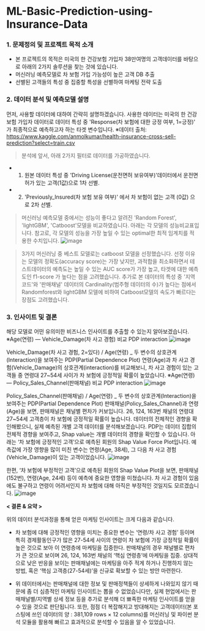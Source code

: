 # ML-Basic-Prediction-using-Insurance-Data

### 1. 문제정의 및 프로젝트 목적 소개
- 본 프로젝트의 목적은 미국의 한 건강보험 가입자 38만여명의 고객데이터를 바탕으로 아래의 2가지 솔루션을 찾는 것에 있습니다.
- 머신러닝 예측모델로 차 보험 가입 가능성이 높은 고객 DB 추출
- 선별된 고객들의 특성 중 집중할 특성을 선별하여 마케팅 전략 도출

### 2. 데이터 분석 및 예측모델 설명
먼저, 사용할 데이터에 대하여 간략히 설명하겠습니다.
사용한 데이터는 미국의 한 건강보험 가입자 데이터로 데이터 특성 중 'Response(차 보험에 대한 긍정 여부, 1=긍정)' 가 최종적으로 예측하고자 하는 타겟 변수입니다.
※데이터 출처: https://www.kaggle.com/anmolkumar/health-insurance-cross-sell-prediction?select=train.csv

> 분석에 앞서, 아래 2가지 필터로 데이터를 가공하였습니다.
- 1) 원본 데이터 특성 중 'Driving License(운전면허 보유여부)'데이터에서 운전면허가 있는 고객(1값)으로 1차 선별.
- 2) 'Previously_Insured(차 보험 보유 여부)' 에서 차 보험이 없는 고객 (0값) 으로 2차 선별.

> 머신러닝 예측모델 중에서는 성능이 좋다고 알려진 'Random Forest', 'lightGBM', 'Catboost'모델을 비교하였습니다.
아래는 각 모델의 성능비교표입니다.
참고로, 각 모델의 성능을 가장 높일 수 있는 optimal한 최적 임계치를 적용한 수치입니다.
![image](https://user-images.githubusercontent.com/70046278/112586169-9e4e9a00-8e3e-11eb-883a-02ae5eb26ca8.png)

> 3가지 머신러닝 중 베스트 모델로는 catboost 모델을 선정했습니다.
선정 이유는 모델의 정확도(accuracy score)는 가장 낮지만, 과적합을 최소화하면서 테스트데이터의 예측도는 높일 수 있는 AUC score가 가장 높고, 타겟에 대한 예측도인 f1-score 가 높다는 점을 고려했습니다.
추가로 본 데이터의 특성 중 '지역코드'와 '판매채널' 데이터의 Cardinality(범주형 데이터의 수)가 높다는 점에서 Randomforest와 lightGBM 모델에 비하여 Catboost모델의 속도가 빠르다는 장점도 고려했습니다.

### 3. 인사이트 및 결론

해당 모델로 어떤 유의미한 비즈니스 인사이트를 추출할 수 있는지 알아보겠습니다.
※Age(연령) — Vehicle_Damage(차 사고 경험) 비교 PDP interaction
![image](https://user-images.githubusercontent.com/70046278/112586466-33ea2980-8e3f-11eb-8622-f7ab4ad787f6.png)

Vehicle_Damage(차 사고 경험, 2=있다) / Age(연령) _ 두 변수의 상호관계(Interaction)을 보여주는 PDP(Partial Dependence Plot)
연령(Age)과 차 사고 경험(Vehicle_Damage)의 상호관계(interaction)를 비교해보니, 차 사고 경험이 있는 고객들 중 연령대 27~54세 사이가 차 보험에 긍정적일 확률이 높았습니다.
※Age(연령) — Policy_Sales_Channel(판매채널) 비교 PDP interaction
![image](https://user-images.githubusercontent.com/70046278/112586472-38164700-8e3f-11eb-9337-045e76e09379.png)

Policy_Sales_Channel(판매채널) / Age(연령) _ 두 변수의 상호관계(Interaction)을 보여주는 PDP(Partial Dependence Plot)
판매채널(Policy_Sales_Channel)과 연령(Age)을 보면, 판매채널은 채널별 편차가 커보입니다. 26, 124, 163번 채널의 연령대 27~54세 고객층이 차 보험에 긍정적일 확률이 높습니다.
데이터의 전체적인 경향을 확인해봤으니, 실제 예측된 개별 고객 데이터를 분석해보겠습니다.
PDP는 데이터 집합의 전체적 경향을 보여주고, Shap value는 개별 데이터의 경향을 확인할 수 있습니다.
아래는 ‘차 보험에 긍정적인 고객’으로 예측된 회원의 Shap Value Force Plot입니다. 예측값에 가장 영향을 많이 미친 변수는 연령(Age, 38세), 그 다음 차 사고 경험(Vehicle_Damage)이 있는 고객이었습니다.
![image](https://user-images.githubusercontent.com/70046278/112586502-449a9f80-8e3f-11eb-938d-93153e01dede.png)

한편, ‘차 보험에 부정적인 고객’으로 예측된 회원의 Shap Value Plot을 보면,
판매채널(152번), 연령(Age, 24세) 등이 예측에 중요한 영향을 미쳤습니다. 차 사고 경험이 있음에도 불구하고 연령이 어려서인지 차 보험에 대해 아직은 부정적인 것일지도 모르겠습니다.
![image](https://user-images.githubusercontent.com/70046278/112586514-482e2680-8e3f-11eb-8ef3-41ea91e26a64.png)

**< 결론 & 요약 >**

위의 데이터 분석과정을 통해 얻은 마케팅 인사이트는 크게 다음과 같습니다.
- 차 보험에 대해 긍정적인 영향을 미치는 중요한 변수는 ‘연령/차 사고 경험’ 등이며 특히 경제활동인구가 많은 27-54세 사이의 연령이 차 보험에 가장 긍정적일 확률이 높은 것으로 보아 이 연령층에 마케팅을 집중한다. 
판매채널의 경우 채널별로 편차가 큰 것으로 보이며 26, 124, 163번 채널의 ‘핵심 연령층’에 마케팅을 집중. 상대적으로 낮은 반응을 보이는 판매채널에는 마케팅을 아주 적게 하거나 진행하지 않는 방법, 혹은 ‘핵심 고객층(27-54세)’을 신규로 확보할 수 있는 방안 마련한다.

- 위 데이터에서는 판매채널에 대한 정보 및 판매정책들이 상세하게 나와있지 않기 때문에 좀 더 심층적인 마케팅 인사이트는 뽑을 수 없었습니다만, 실제 현업에서는 판매채널별/지역별 상세 정보 등을 추가로 분석해 더 뾰족한 마케팅 인사이트를 얻을 수 있을 것으로 판단됩니다.
또한, 점점 더 복잡해지고 방대해지는 고객데이터(본 포스팅에 쓰인 데이터의 양 : 381,109 rows × 12 columns)를 머신러닝 및 파이썬 분석 모듈을 활용해 빠르고 효과적으로 분석할 수 있음을 알 수 있었습니다.

